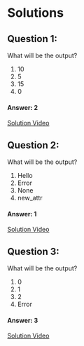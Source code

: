 # Solutions

## Question 1:
What will be the output?
1. 10
2. 5
3. 15
4. 0

#### Answer: 2
[Solution Video](#)

## Question 2:
What will be the output?
1. Hello
2. Error
3. None
4. new_attr

#### Answer: 1
[Solution Video](#)

## Question 3:
What will be the output?
1. 0
2. 1
3. 2
4. Error

#### Answer: 3
[Solution Video](#)